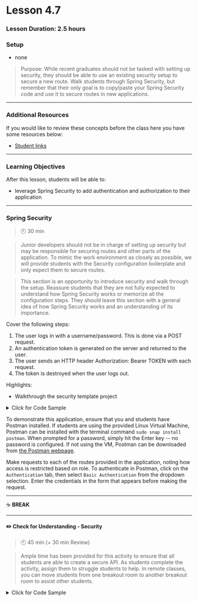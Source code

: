 # Lesson 4.7

### Lesson Duration: 2.5 hours

### Setup

- none

> Purpose: While recent graduates should not be tasked with setting up security, they should be able to use an existing security setup to secure a new route. Walk students through Spring Security, but remember that their only goal is to copy/paste your Spring Security code and use it to secure routes in new applications.

---

### Additional Resources

If you would like to review these concepts before the class here you have some resources below:

- [Student links](https://github.com/ironhack-edu/java-bootcamp/blob/develop/03-lean-lessons/4-the-controller-layer/spring-security/spring-security.md)

--- 

### Learning Objectives

After this lesson, students will be able to:

- leverage Spring Security to add authentication and authorization to their application

---

### Spring Security

> :clock10: 30 min

> Junior developers should not be in charge of setting up security but may be responsible for securing routes and other parts of the application. To mimic the work environment as closely as possible, we will provide students with the Security configuration boilerplate and only expect them to secure routes.

> This section is an opportunity to introduce security and walk through the setup. Reassure students that they are not fully expected to understand how Spring Security works or memorize all the configuration steps. They should leave this section with a general idea of how Spring Security works and an understanding of its importance.

Cover the following steps:

1. The user logs in with a username/password. This is done via a POST request.
2. An authentication token is generated on the server and returned to the user.
3. The user sends an HTTP header Authorization: Bearer TOKEN with each request.
4. The token is destroyed when the user logs out.

Highlights:

- Walkthrough the security template project

<details>
<summary> Click for Code Sample </summary>

> Add your database information to the application.properties file and walk the students through the Security Demo. Seed your database with the below schema.

```sql
CREATE DATABASE IF NOT EXISTS security_demo;
USE security_demo;

CREATE TABLE user (
    id BIGINT AUTO_INCREMENT NOT NULL PRIMARY KEY,
    username VARCHAR(255),
    password VARCHAR(255)
);

CREATE TABLE role (
    id BIGINT AUTO_INCREMENT NOT NULL PRIMARY KEY,
    name VARCHAR(255),
    user_id BIGINT,
    FOREIGN KEY (user_id) REFERENCES user (id)
);

INSERT INTO user (username, password) VALUES
("user", "$2a$10$MSzkrmfd5ZTipY0XkuCbAejBC9g74MAg2wrkeu8/m1wQGXDihaX3e"),
("technician", "$2a$10$MSzkrmfd5ZTipY0XkuCbAejBC9g74MAg2wrkeu8/m1wQGXDihaX3e"),
("admin","$2a$10$MSzkrmfd5ZTipY0XkuCbAejBC9g74MAg2wrkeu8/m1wQGXDihaX3e");

INSERT INTO role (name, user_id) VALUES
("TECHNICIAN", 2),
("ADMIN", 3),
("TECHNICIAN", 3);
```

This sets up three users. Every user has the same password `123456`. The passwords are encoded by BCrypt and were generated using the `PasswordUtility` found in the `com.ironhack.util` package. This class is not part of the application but provided for the convenience of creating new users since no sign-up functionality is implemented.

Walk students through the application. There are a lot of pieces, so draw particular attention to the Security Configuration where certain route prefixes are protected. Note the difference between `authenticated()` and `hasRole()`. You can talk about the differences between roles and authorities. Note that `anyRequest().permitAll()` added to the end of this chain leaves any other routes not listed here open to any user, whether they are authenticated or not. Note that roles must be prefixed with `ROLE_` for Spring security, but we mask it in `CustomUserDetails`:

```java
@Override
public void configure(HttpSecurity httpSecurity) throws Exception {

    httpSecurity.httpBasic();

    http.authorizeRequests()
        .mvcMatchers(HttpMethod.GET, "/hello/**/world").authenticated()
        .mvcMatchers(HttpMethod.GET, "/goodbye/**/world").hasRole("ADMIN")
        .mvcMatchers(HttpMethod.GET,"/say-hello").authenticated()
        .mvcMatchers(HttpMethod.POST,"/post-test").hasAnyRole("TECHNICIAN", "ADMIN")
        .anyRequest().permitAll();

}
```

</details>

To demonstrate this application, ensure that you and students have Postman installed. If students are using the provided Linux Virtual Machine, Postman can be installed with the terminal command `sudo snap install postman`. When prompted for a password, simply hit the Enter key -- no password is configured. If not using the VM, Postman can be downloaded from [the Postman webpage](https://www.postman.com/downloads/).

Make requests to each of the routes provided in the application, noting how access is restricted based on role. To authenticate in Postman, click on the `Authentication` tab, then select `Basic Authentication` from the dropdown selection. Enter the credentials in the form that appears before making the request.

---

:coffee: **BREAK**

---

#### :pencil2: Check for Understanding - Security

> :clock10: 45 min (+ 30 min Review)

> Ample time has been provided for this activity to ensure that all students are able to create a secure API. As students complete the activity, assign them to struggle students to help. In remote classes, you can move students from one breakout room to another breakout room to assist other students.

<details>
<summary> Click for Code Sample </summary>

Copy the Security Template and add in the Course, Student, Faculty, Section, and Grade models and repositories. Add in your routes. Make all Update and Delete routes admin protected. Make all GET routes and Create routes User protected.

</details>
